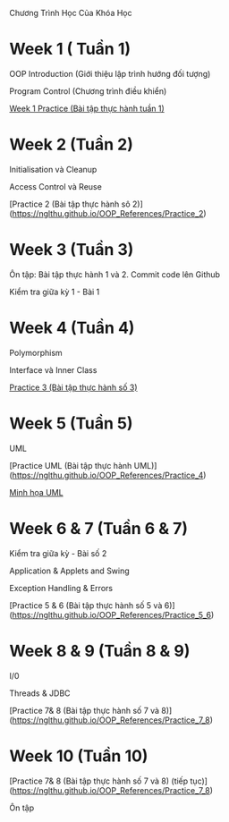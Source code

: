 Chương Trình Học Của Khóa Học

# Week 1 ( Tuần 1)

OOP Introduction (Giới thiệu lập trình hướng đối tượng)

Program Control (Chương trình điều khiển)

[Week 1 Practice (Bài tập thực hành tuần 1)](https://nglthu.github.io/OOP_References/Practice_1)

 

# Week 2 (Tuần 2)

Initialisation và Cleanup

Access Control và Reuse

[Practice 2 (Bài tập thực hành sô 2)] (https://nglthu.github.io/OOP_References/Practice_2)

# Week 3 (Tuần 3)

Ôn tập: Bài tập thực hành 1 và 2. Commit code lên Github

Kiểm tra giữa kỳ 1 - Bài 1

# Week 4 (Tuần 4)

Polymorphism

Interface và Inner Class 

[Practice 3 (Bài tập thực hành số 3)](https://nglthu.github.io/OOP_References/Practice_3)

# Week 5 (Tuần 5)

UML

[Practice UML (Bài tập thực hành UML)] (https://nglthu.github.io/OOP_References/Practice_4)

[Minh họa UML](https://nglthu.github.io/OOP_References/Practice_UML)

# Week 6 & 7 (Tuần 6 & 7)

Kiểm tra giữa kỳ - Bài số 2

Application & Applets and Swing

Exception Handling & Errors

[Practice 5 & 6 (Bài tập thực hành số 5 và 6)] (https://nglthu.github.io/OOP_References/Practice_5_6)

# Week 8 & 9 (Tuần 8 & 9)

I/0

Threads & JDBC

[Practice 7& 8 (Bài tập thực hành số 7 và 8)] (https://nglthu.github.io/OOP_References/Practice_7_8)

# Week 10 (Tuần 10)

[Practice 7& 8 (Bài tập thực hành số 7 và 8) (tiếp tục)] (https://nglthu.github.io/OOP_References/Practice_7_8)

Ôn tập
